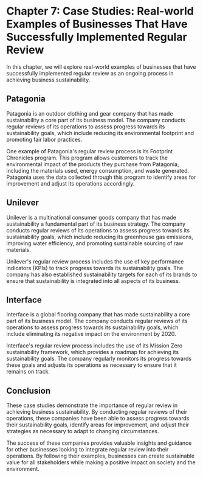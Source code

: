 Chapter 7: Case Studies: Real-world Examples of Businesses That Have Successfully Implemented Regular Review
============================================================================================================

In this chapter, we will explore real-world examples of businesses that have successfully implemented regular review as an ongoing process in achieving business sustainability.

Patagonia
---------

Patagonia is an outdoor clothing and gear company that has made sustainability a core part of its business model. The company conducts regular reviews of its operations to assess progress towards its sustainability goals, which include reducing its environmental footprint and promoting fair labor practices.

One example of Patagonia's regular review process is its Footprint Chronicles program. This program allows customers to track the environmental impact of the products they purchase from Patagonia, including the materials used, energy consumption, and waste generated. Patagonia uses the data collected through this program to identify areas for improvement and adjust its operations accordingly.

Unilever
--------

Unilever is a multinational consumer goods company that has made sustainability a fundamental part of its business strategy. The company conducts regular reviews of its operations to assess progress towards its sustainability goals, which include reducing its greenhouse gas emissions, improving water efficiency, and promoting sustainable sourcing of raw materials.

Unilever's regular review process includes the use of key performance indicators (KPIs) to track progress towards its sustainability goals. The company has also established sustainability targets for each of its brands to ensure that sustainability is integrated into all aspects of its business.

Interface
---------

Interface is a global flooring company that has made sustainability a core part of its business model. The company conducts regular reviews of its operations to assess progress towards its sustainability goals, which include eliminating its negative impact on the environment by 2020.

Interface's regular review process includes the use of its Mission Zero sustainability framework, which provides a roadmap for achieving its sustainability goals. The company regularly monitors its progress towards these goals and adjusts its operations as necessary to ensure that it remains on track.

Conclusion
----------

These case studies demonstrate the importance of regular review in achieving business sustainability. By conducting regular reviews of their operations, these companies have been able to assess progress towards their sustainability goals, identify areas for improvement, and adjust their strategies as necessary to adapt to changing circumstances.

The success of these companies provides valuable insights and guidance for other businesses looking to integrate regular review into their operations. By following their examples, businesses can create sustainable value for all stakeholders while making a positive impact on society and the environment.
